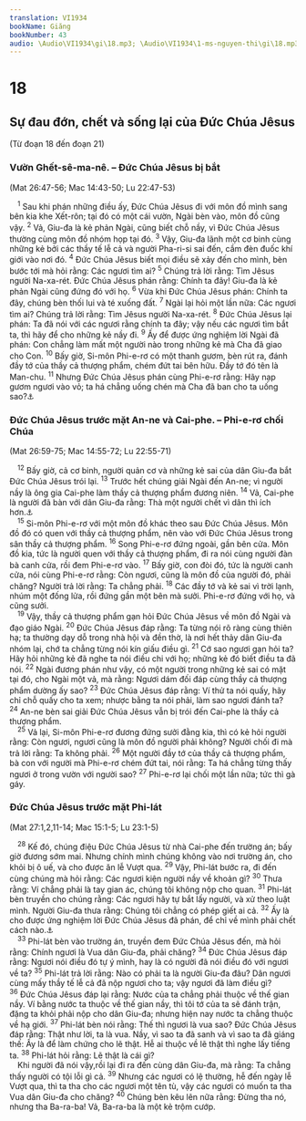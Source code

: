 ```yaml
---
translation: VI1934
bookName: Giăng 
bookNumber: 43
audio: \Audio\VI1934\gi\18.mp3; \Audio\VI1934\1-ms-nguyen-thi\gi\18.mp3; \Audio\VI1934\2-ms-david-dong\gi\18.mp3
---
```


<div class="title"><h1>18</h1><h2>Sự đau đớn, chết và sống lại của Đức Chúa Jêsus</h2><p>(Từ đoạn 18 đến đoạn 21)</p><h3>Vườn Ghết-sê-ma-nê. – Đức Chúa Jêsus bị bắt</h3><p>(Mat 26:47-56; Mac 14:43-50; Lu 22:47-53)</p></div>
<span class="verse gi_18_1"> <sup>1</sup> Sau khi phán những điều ấy, Đức Chúa Jêsus đi với môn đồ mình sang bên kia khe Xết-rôn; tại đó có một cái vườn, Ngài bèn vào, môn đồ cũng vậy. </span>
<span class="verse gi_18_2"><sup>2</sup> Vả, Giu-đa là kẻ phản Ngài, cũng biết chỗ nầy, vì Đức Chúa Jêsus thường cùng môn đồ nhóm họp tại đó. </span>
<span class="verse gi_18_3"><sup>3</sup> Vậy, Giu-đa lãnh một cơ binh cùng những kẻ bởi các thầy tế lễ cả và người Pha-ri-si sai đến, cầm đèn đuốc khí giới vào nơi đó. </span>
<span class="verse gi_18_4"><sup>4</sup> Đức Chúa Jêsus biết mọi điều sẽ xảy đến cho mình, bèn bước tới mà hỏi rằng: Các ngươi tìm ai? </span>
<span class="verse gi_18_5"><sup>5</sup> Chúng trả lời rằng: Tìm Jêsus người Na-xa-rét. Đức Chúa Jêsus phán rằng: Chính ta đây! Giu-đa là kẻ phản Ngài cũng đứng đó với họ. </span>
<span class="verse gi_18_6"><sup>6</sup> Vừa khi Đức Chúa Jêsus phán: Chính ta đây, chúng bèn thối lui và té xuống đất. </span>
<span class="verse gi_18_7"><sup>7</sup> Ngài lại hỏi một lần nữa: Các ngươi tìm ai? Chúng trả lời rằng: Tìm Jêsus người Na-xa-rét. </span>
<span class="verse gi_18_8"><sup>8</sup> Đức Chúa Jêsus lại phán: Ta đã nói với các ngươi rằng chính ta đây; vậy nếu các ngươi tìm bắt ta, thì hãy để cho những kẻ nầy đi. </span>
<span class="verse gi_18_9"><sup>9</sup> Ấy để được ứng nghiệm lời Ngài đã phán: Con chẳng làm mất một người nào trong những kẻ mà Cha đã giao cho Con. </span>
<span class="verse gi_18_10"><sup>10</sup> Bấy giờ, Si-môn Phi-e-rơ có một thanh gươm, bèn rút ra, đánh đầy tớ của thầy cả thượng phẩm, chém đứt tai bên hữu. Đầy tớ đó tên là Man-chu. </span>
<span class="verse gi_18_11"><sup>11</sup> Nhưng Đức Chúa Jêsus phán cùng Phi-e-rơ rằng: Hãy nạp gươm ngươi vào vỏ; ta há chẳng uống chén mà Cha đã ban cho ta uống sao?<a data-toggle="tooltip" data-placement="bottom" title="Mat 26:39; Mac 14:36; Lu 22:42">⚓</a><br/></span>
<div class="title"><h3>Đức Chúa Jêsus trước mặt An-ne và Cai-phe. – Phi-e-rơ chối Chúa</h3><p>(Mat 26:59-75; Mac 14:55-72; Lu 22:55-71)</p></div>
<span class="verse gi_18_12"> <sup>12</sup> Bấy giờ, cả cơ binh, người quản cơ và những kẻ sai của dân Giu-đa bắt Đức Chúa Jêsus trói lại. </span>
<span class="verse gi_18_13"><sup>13</sup> Trước hết chúng giải Ngài đến An-ne; vì người nầy là ông gia Cai-phe làm thầy cả thượng phẩm đương niên. </span>
<span class="verse gi_18_14"><sup>14</sup> Vả, Cai-phe là người đã bàn với dân Giu-đa rằng: Thà một người chết vì dân thì ích hơn.<a data-toggle="tooltip" data-placement="bottom" title="Gi 11:49-50">⚓</a><br/></span>
<span class="verse gi_18_15"> <sup>15</sup> Si-môn Phi-e-rơ với một môn đồ khác theo sau Đức Chúa Jêsus. Môn đồ đó có quen với thầy cả thượng phẩm, nên vào với Đức Chúa Jêsus trong sân thầy cả thượng phẩm. </span>
<span class="verse gi_18_16"><sup>16</sup> Song Phi-e-rơ đứng ngoài, gần bên cửa. Môn đồ kia, tức là người quen với thầy cả thượng phẩm, đi ra nói cùng người đàn bà canh cửa, rồi đem Phi-e-rơ vào. </span>
<span class="verse gi_18_17"><sup>17</sup> Bấy giờ, con đòi đó, tức là người canh cửa, nói cùng Phi-e-rơ rằng: Còn ngươi, cũng là môn đồ của người đó, phải chăng? Người trả lời rằng: Ta chẳng phải. </span>
<span class="verse gi_18_18"><sup>18</sup> Các đầy tớ và kẻ sai vì trời lạnh, nhúm một đống lửa, rồi đứng gần một bên mà sưởi. Phi-e-rơ đứng với họ, và cũng sưởi. <br/></span>
<span class="verse gi_18_19"> <sup>19</sup> Vậy, thầy cả thượng phẩm gạn hỏi Đức Chúa Jêsus về môn đồ Ngài và đạo giáo Ngài. </span>
<span class="verse gi_18_20"><sup>20</sup> Đức Chúa Jêsus đáp rằng: Ta từng nói rõ ràng cùng thiên hạ; ta thường dạy dỗ trong nhà hội và đền thờ, là nơi hết thảy dân Giu-đa nhóm lại, chớ ta chẳng từng nói kín giấu điều gì. </span>
<span class="verse gi_18_21"><sup>21</sup> Cớ sao ngươi gạn hỏi ta? Hãy hỏi những kẻ đã nghe ta nói điều chi với họ; những kẻ đó biết điều ta đã nói. </span>
<span class="verse gi_18_22"><sup>22</sup> Ngài đương phán như vậy, có một người trong những kẻ sai có mặt tại đó, cho Ngài một vả, mà rằng: Ngươi dám đối đáp cùng thầy cả thượng phẩm dường ấy sao? </span>
<span class="verse gi_18_23"><sup>23</sup> Đức Chúa Jêsus đáp rằng: Ví thử ta nói quấy, hãy chỉ chỗ quấy cho ta xem; nhược bằng ta nói phải, làm sao ngươi đánh ta? </span>
<span class="verse gi_18_24"><sup>24</sup> An-ne bèn sai giải Đức Chúa Jêsus vẫn bị trói đến Cai-phe là thầy cả thượng phẩm. <br/></span>
<span class="verse gi_18_25"> <sup>25</sup> Vả lại, Si-môn Phi-e-rơ đương đứng sưởi đằng kia, thì có kẻ hỏi người rằng: Còn ngươi, ngươi cũng là môn đồ người phải không? Người chối đi mà trả lời rằng: Ta không phải. </span>
<span class="verse gi_18_26"><sup>26</sup> Một người đầy tớ của thầy cả thượng phẩm, bà con với người mà Phi-e-rơ chém đứt tai, nói rằng: Ta há chẳng từng thấy ngươi ở trong vườn với người sao? </span>
<span class="verse gi_18_27"><sup>27</sup> Phi-e-rơ lại chối một lần nữa; tức thì gà gáy. <br/></span>
<div class="title"><h3>Đức Chúa Jêsus trước mặt Phi-lát</h3><p>(Mat 27:1,2,11-14; Mac 15:1-5; Lu 23:1-5)</p></div>
<span class="verse gi_18_28"> <sup>28</sup> Kế đó, chúng điệu Đức Chúa Jêsus từ nhà Cai-phe đến trường án; bấy giờ đương sớm mai. Nhưng chính mình chúng không vào nơi trường án, cho khỏi bị ô uế, và cho được ăn lễ Vượt qua. </span>
<span class="verse gi_18_29"><sup>29</sup> Vậy, Phi-lát bước ra, đi đến cùng chúng mà hỏi rằng: Các ngươi kiện người nầy về khoản gì? </span>
<span class="verse gi_18_30"><sup>30</sup> Thưa rằng: Ví chẳng phải là tay gian ác, chúng tôi không nộp cho quan. </span>
<span class="verse gi_18_31"><sup>31</sup> Phi-lát bèn truyền cho chúng rằng: Các ngươi hãy tự bắt lấy người, và xử theo luật mình. Người Giu-đa thưa rằng: Chúng tôi chẳng có phép giết ai cả. </span>
<span class="verse gi_18_32"><sup>32</sup> Ấy là cho được ứng nghiệm lời Đức Chúa Jêsus đã phán, để chỉ về mình phải chết cách nào.<a data-toggle="tooltip" data-placement="bottom" title="Gi 3:14; 12:32">⚓</a><br/></span>
<span class="verse gi_18_33"> <sup>33</sup> Phi-lát bèn vào trường án, truyền đem Đức Chúa Jêsus đến, mà hỏi rằng: Chính ngươi là Vua dân Giu-đa, phải chăng? </span>
<span class="verse gi_18_34"><sup>34</sup> Đức Chúa Jêsus đáp rằng: Ngươi nói điều đó tự ý mình, hay là có người đã nói điều đó với ngươi về ta? </span>
<span class="verse gi_18_35"><sup>35</sup> Phi-lát trả lời rằng: Nào có phải ta là người Giu-đa đâu? Dân ngươi cùng mấy thầy tế lễ cả đã nộp ngươi cho ta; vậy ngươi đã làm điều gì? </span>
<span class="verse gi_18_36"><sup>36</sup> Đức Chúa Jêsus đáp lại rằng: Nước của ta chẳng phải thuộc về thế gian nầy. Ví bằng nước ta thuộc về thế gian nầy, thì tôi tớ của ta sẽ đánh trận, đặng ta khỏi phải nộp cho dân Giu-đa; nhưng hiện nay nước ta chẳng thuộc về hạ giới. </span>
<span class="verse gi_18_37"><sup>37</sup> Phi-lát bèn nói rằng: Thế thì ngươi là vua sao? Đức Chúa Jêsus đáp rằng: Thật như lời, ta là vua. Nầy, vì sao ta đã sanh và vì sao ta đã giáng thế: Ấy là để làm chứng cho lẽ thật. Hễ ai thuộc về lẽ thật thì nghe lấy tiếng ta. </span>
<span class="verse gi_18_38"><sup>38</sup> Phi-lát hỏi rằng: Lẽ thật là cái gì? <br/> Khi người đã nói vậy,rồi lại đi ra đến cùng dân Giu-đa, mà rằng: Ta chẳng thấy người có tội lỗi gì cả. </span>
<span class="verse gi_18_39"><sup>39</sup> Nhưng các ngươi có lệ thường, hễ đến ngày lễ Vượt qua, thì ta tha cho các ngươi một tên tù, vậy các ngươi có muốn ta tha Vua dân Giu-đa cho chăng? </span>
<span class="verse gi_18_40"><sup>40</sup> Chúng bèn kêu lên nữa rằng: Đừng tha nó, nhưng tha Ba-ra-ba! Vả, Ba-ra-ba là một kẻ trộm cướp. <br/></span>
